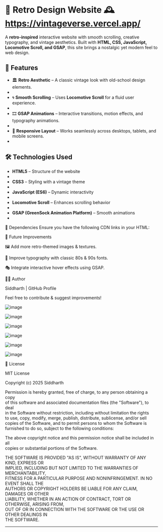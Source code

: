 # 🎨 Retro Design Website 🕰️  https://vintageverse.vercel.app/

A **retro-inspired** interactive website with smooth scrolling, creative typography, and vintage aesthetics. Built with **HTML, CSS, JavaScript, Locomotive Scroll, and GSAP**, this site brings a nostalgic yet modern feel to web design.

## 🚀 Features

- 🏛️ **Retro Aesthetic** – A classic vintage look with old-school design elements.
- 
- 🌀 **Smooth Scrolling** – Uses **Locomotive Scroll** for a fluid user experience.
- 
- 🎞️ **GSAP Animations** – Interactive transitions, motion effects, and typography animations.
- 
- 📱 **Responsive Layout** – Works seamlessly across desktops, tablets, and mobile screens.
- 

## 🛠️ Technologies Used
- **HTML5** – Structure of the website
- 
- **CSS3** – Styling with a vintage theme
- 
- **JavaScript (ES6)** – Dynamic interactivity
- 
- **Locomotive Scroll** – Enhances scrolling behavior
- 
- **GSAP (GreenSock Animation Platform)** – Smooth animations
- 

📜 Dependencies
Ensure you have the following CDN links in your HTML:
<link rel="stylesheet" href="https://cdn.jsdelivr.net/npm/locomotive-scroll@3.5.4/dist/locomotive-scroll.css">

<script src="https://cdn.jsdelivr.net/npm/locomotive-scroll@3.5.4/dist/locomotive-scroll.js"></script>

<script src="https://cdnjs.cloudflare.com/ajax/libs/gsap/3.12.5/gsap.min.js"></script>

<script src="https://cdnjs.cloudflare.com/ajax/libs/gsap/3.12.5/ScrollTrigger.min.js"></script>



📌 Future Improvements

🖼️ Add more retro-themed images & textures.

🏁 Improve typography with classic 80s & 90s fonts.

🎭 Integrate interactive hover effects using GSAP.

👨‍💻 Author

Siddharth | GitHub Profile

Feel free to contribute & suggest improvements!


![image](https://github.com/user-attachments/assets/8181903d-2a36-42a2-aeb7-929f5ccde6bd)

![image](https://github.com/user-attachments/assets/7c3bf2b8-22b7-4642-93e7-6c099b886fc6)

![image](https://github.com/user-attachments/assets/9d95183b-1e95-436a-983d-4982e7fea810)

![image](https://github.com/user-attachments/assets/6dd95d3f-6984-4787-85b1-72a96dc87e26)


![image](https://github.com/user-attachments/assets/26bb2df6-e447-4457-90a2-2e198d8690f7)


![image](https://github.com/user-attachments/assets/9e2fe3c5-e07a-4fdc-b0f1-92d2f579b0f1)






📜 License

MIT License


Copyright (c) 2025 Siddharth

Permission is hereby granted, free of charge, to any person obtaining a copy  
of this software and associated documentation files (the "Software"), to deal  
in the Software without restriction, including without limitation the rights  
to use, copy, modify, merge, publish, distribute, sublicense, and/or sell  
copies of the Software, and to permit persons to whom the Software is  
furnished to do so, subject to the following conditions:

The above copyright notice and this permission notice shall be included in all  
copies or substantial portions of the Software.

THE SOFTWARE IS PROVIDED "AS IS", WITHOUT WARRANTY OF ANY KIND, EXPRESS OR  
IMPLIED, INCLUDING BUT NOT LIMITED TO THE WARRANTIES OF MERCHANTABILITY,  
FITNESS FOR A PARTICULAR PURPOSE AND NONINFRINGEMENT. IN NO EVENT SHALL THE  
AUTHORS OR COPYRIGHT HOLDERS BE LIABLE FOR ANY CLAIM, DAMAGES OR OTHER  
LIABILITY, WHETHER IN AN ACTION OF CONTRACT, TORT OR OTHERWISE, ARISING FROM,  
OUT OF OR IN CONNECTION WITH THE SOFTWARE OR THE USE OR OTHER DEALINGS IN  
THE SOFTWARE.


---


